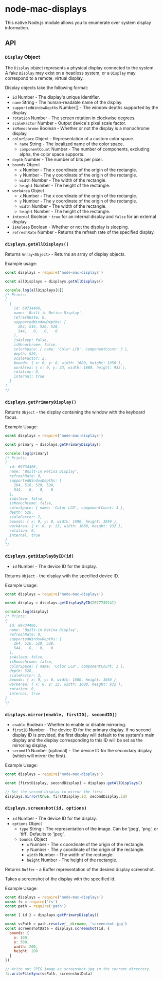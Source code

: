 # node-mac-displays

This native Node.js module allows you to enumerate over system display information.

## API

### `Display` Object

The `Display` object represents a physical display connected to the system. A
fake `Display` may exist on a headless system, or a `Display` may correspond to
a remote, virtual display.

Display objects take the following format:

* `id` Number - The display's unique identifier.
* `name` String - The human-readable name of the display.
* `supportedWindowDepths` Number[] - The window depths supported by the display.
* `rotation` Number - The screen rotation in clockwise degrees.
* `scaleFactor` Number - Output device's pixel scale factor.
* `isMonochrome` Boolean - Whether or not the display is a monochrome display.
* `colorSpace` Object - Representation of a custom color space.
  * `name` String - The localized name of the color space.
  * `componentCount` Number - The number of components, excluding alpha, the color space supports.
* `depth` Number - The number of bits per pixel.
* `bounds` Object
  * `x` Number - The x coordinate of the origin of the rectangle.
  * `y` Number - The y coordinate of the origin of the rectangle.
  * `width` Number - The width of the rectangle.
  * `height` Number - The height of the rectangle.
* `workArea` Object
  * `x` Number - The x coordinate of the origin of the rectangle.
  * `y` Number - The y coordinate of the origin of the rectangle.
  * `width` Number - The width of the rectangle.
  * `height` Number - The height of the rectangle.
* `internal` Boolean - `true` for an internal display and `false` for an external display.
* `isAsleep` Boolean -  Whether or not the display is sleeping.
* `refreshRate` Number - Returns the refresh rate of the specified display.

### `displays.getAllDisplays()`

Returns `Array<Object>` - Returns an array of display objects.

Example usage:
```js
const displays = require('node-mac-displays')

const allDisplays = displays.getAllDisplays()

console.log(allDisplays[0])
/* Prints:
[
  {
    id: 69734406,
    name: 'Built-in Retina Display',
    refreshRate: 0,
    supportedWindowDepths: [
      264, 516, 520, 528,
      544,   0,   0,   0
    ],
    isAsleep: false,
    isMonochrome: false,
    colorSpace: { name: 'Color LCD', componentCount: 3 },
    depth: 520,
    scaleFactor: 2,
    bounds: { x: 0, y: 0, width: 1680, height: 1050 },
    workArea: { x: 0, y: 23, width: 1680, height: 932 },
    rotation: 0,
    internal: true
  }
]
*/
```

### `displays.getPrimaryDisplay()`

Returns `Object` - the display containing the window with the keyboard focus.

Example Usage:
```js
const displays = require('node-mac-displays')

const primary = displays.getPrimaryDisplay()

console.log(primary)
/* Prints:
{
  id: 69734406,
  name: 'Built-in Retina Display',
  refreshRate: 0,
  supportedWindowDepths: [
    264, 516, 520, 528,
    544,   0,   0,   0
  ],
  isAsleep: false,
  isMonochrome: false,
  colorSpace: { name: 'Color LCD', componentCount: 3 },
  depth: 520,
  scaleFactor: 2,
  bounds: { x: 0, y: 0, width: 1680, height: 1050 },
  workArea: { x: 0, y: 23, width: 1680, height: 932 },
  rotation: 0,
  internal: true
}
*/
```

### `displays.getDisplayByID(id)`

* `id` Number - The device ID for the display.

Returns `Object` - the display with the specified device ID.

Example Usage:
```js
const displays = require('node-mac-displays')

const display = displays.getDisplayByID(2077749241)

console.log(display)
/* Prints:
{
  id: 69734406,
  name: 'Built-in Retina Display',
  refreshRate: 0,
  supportedWindowDepths: [
    264, 516, 520, 528,
    544,   0,   0,   0
  ],
  isAsleep: false,
  isMonochrome: false,
  colorSpace: { name: 'Color LCD', componentCount: 3 },
  depth: 520,
  scaleFactor: 2,
  bounds: { x: 0, y: 0, width: 1680, height: 1050 },
  workArea: { x: 0, y: 23, width: 1680, height: 932 },
  rotation: 0,
  internal: true
}
*/
```

### `displays.mirror(enable, firstID[, secondID])`

* `enable` Boolean - Whether to enable or disable mirroring.
* `firstID` Number - The device ID for the primary display. If no second display ID is provided, the first
 display will default to the system's main display and the display corresponding to this ID will be set as the mirroring display.
* `secondID` Number (optional) - The device ID for the secondary display (which will mirror the first).

Example Usage:
```js
const displays = require('node-mac-displays')

const [firstDisplay, secondDisplay] = displays.getAllDisplays()

// Set the second display to mirror the first.
displays.mirror(true, firstDisplay.id, secondDisplay.id)
```

### `displays.screenshot(id, options)`

* `id` Number - The device ID for the display.
* `options` Object
  * `type` String - The representation of the image. Can be 'jpeg', 'png', or 'tiff'. Defaults to 'jpeg'.
  * `bounds` Object
    * `x` Number - The x coordinate of the origin of the rectangle.
    * `y` Number - The y coordinate of the origin of the rectangle.
    * `width` Number - The width of the rectangle.
    * `height` Number - The height of the rectangle.

Returns `Buffer` - a Buffer representation of the desired display screenshot.

Takes a screenshot of the display with the specified id.

Example Usage:
```js
const displays = require('node-mac-displays')
const fs = require('fs')
const path = require('path')

const { id } = displays.getPrimaryDisplay()

const ssPath = path.resolve(__dirname, 'screenshot.jpg')
const screenshotData = displays.screenshot(id, {
  bounds: {
    x: 100,
    y: 500,
    width: 200,
    height: 200
  }
})

// Write out JPEG image as screenshot.jpg in the current directory.
fs.writeFileSync(ssPath, screenshotData)
```
